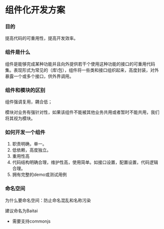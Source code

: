 # 组件化开发方案

### 目的

提高代码的可重用性，提高开发效率。

### 组件是什么

组件是能够完成某种功能并且向外提供若干个使用这种功能的接口的可重用代码集。表现形式为常见的（库\包），组件将一些类和接口组织起来，高度封装，对外暴露一个或多个接口，供外界调用。

### 组件和模块的区别

组件强调复用，耦合低；

模块对业务有强针对性，如果该组件不能被其他业务共用或者暂时不能共用，我们将其视为模块。

### 如何开发一个组件

1. 职责明确，单一。
2. 低依赖，高度独立。
3. 重用性高
4. 代码结构明确合理，维护性高，使用简单。如接口设置，配置设置，代码逻辑合理。
5. 拥有完整的demo或测试用例




### 命名空间

为什么要命名空间：防止命名混乱和名称污染

建议命名为Baitai



* 需要支持commonjs








